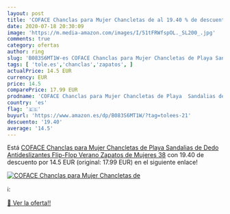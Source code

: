 ```yaml
---
layout: post
title: 'COFACE Chanclas para Mujer Chancletas de al 19.40 % de descuento'
date: 2020-07-18 20:30:09
image: 'https://m.media-amazon.com/images/I/51tFRWfspOL._SL200_.jpg'
comments: true
category: ofertas
author: ring
slug: 'B083S6MT1W-es COFACE Chanclas para Mujer Chancletas de Playa Sandalias...'
tags: [ 'tole.es','chanclas','zapatos', ]
actualPrice: 14.5 EUR
currency: EUR
price: 14.5
comparePrice: 17.99 EUR
prodname: 'COFACE Chanclas para Mujer Chancletas de Playa  Sandalias de Dedo  Antideslizantes Flip-Flop Verano Zapatos de Mujeres 38'
country: 'es'
flag: '🇪🇸'
buyurl: 'https://www.amazon.es/dp/B083S6MT1W/?tag=tolees-21'
descuento: '19.40'
average: '14.5'
---
```


Está [COFACE Chanclas para Mujer Chancletas de Playa  Sandalias de Dedo  Antideslizantes Flip-Flop Verano Zapatos de Mujeres 38](https://www.amazon.es/dp/B083S6MT1W/?tag=tolees-21) con 19.40 de descuento por 14.5 EUR (original: 17.99 EUR) en el siguiente enlace!

[![COFACE Chanclas para Mujer Chancletas de](https://m.media-amazon.com/images/I/51tFRWfspOL._SL200_.jpg)](https://www.amazon.es/dp/B083S6MT1W/?tag=tolees-21)

ℹ️:


[🛒 Ver la oferta!!](https://www.amazon.es/dp/B083S6MT1W/?tag=tolees-21)
